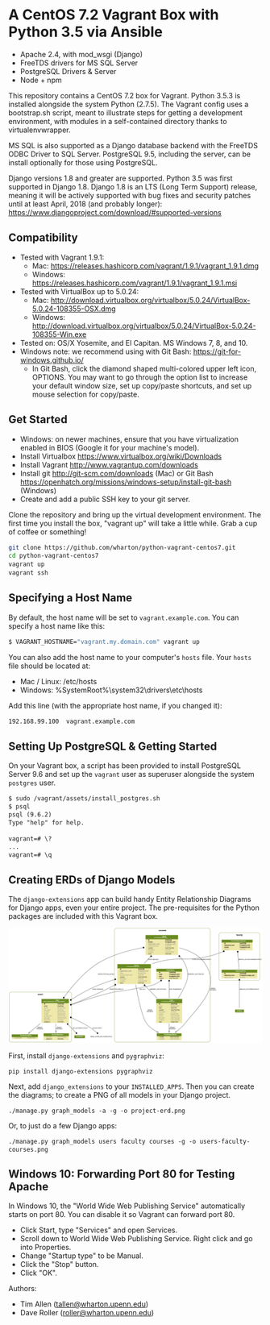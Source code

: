 # A CentOS 7.2 Vagrant Box with Python 3.5 via Ansible
* Apache 2.4, with mod_wsgi (Django)
* FreeTDS drivers for MS SQL Server
* PostgreSQL Drivers & Server
* Node + npm

This repository contains a CentOS 7.2 box for Vagrant. Python 3.5.3 is installed alongside the system Python (2.7.5). The Vagrant config uses a bootstrap.sh script, meant to illustrate steps for getting a development environment, with modules in a self-contained directory thanks to virtualenvwrapper.

MS SQL is also supported as a Django database backend with the FreeTDS ODBC Driver to SQL Server. PostgreSQL 9.5, including the server, can be install optionally for those using PostgreSQL.

Django versions 1.8 and greater are supported. Python 3.5 was first supported in Django 1.8. Django 1.8 is an LTS (Long Term Support) release, meaning it will be actively supported with bug fixes and security patches until at least April, 2018 (and probably longer): https://www.djangoproject.com/download/#supported-versions

## Compatibility

* Tested with Vagrant 1.9.1:
    * Mac: https://releases.hashicorp.com/vagrant/1.9.1/vagrant_1.9.1.dmg
    * Windows: https://releases.hashicorp.com/vagrant/1.9.1/vagrant_1.9.1.msi
* Tested with VirtualBox up to 5.0.24:
    * Mac: http://download.virtualbox.org/virtualbox/5.0.24/VirtualBox-5.0.24-108355-OSX.dmg
    * Windows: http://download.virtualbox.org/virtualbox/5.0.24/VirtualBox-5.0.24-108355-Win.exe
* Tested on: OS/X Yosemite, and El Capitan. MS Windows 7, 8, and 10.
* Windows note: we recommend using with Git Bash: https://git-for-windows.github.io/
    * In Git Bash, click the diamond shaped multi-colored upper left icon, OPTIONS. You may want to go through the option list to increase your default window size, set up copy/paste shortcuts, and set up mouse selection for copy/paste.

## Get Started

* Windows: on newer machines, ensure that you have virtualization enabled in BIOS (Google it for your machine's model).
* Install Virtualbox https://www.virtualbox.org/wiki/Downloads
* Install Vagrant http://www.vagrantup.com/downloads
* Install git http://git-scm.com/downloads (Mac) or Git Bash https://openhatch.org/missions/windows-setup/install-git-bash (Windows)
* Create and add a public SSH key to your git server.

Clone the repository and bring up the virtual development environment. The first time you install the box, "vagrant up" will take
a little while. Grab a cup of coffee or something!

``` bash
git clone https://github.com/wharton/python-vagrant-centos7.git
cd python-vagrant-centos7
vagrant up
vagrant ssh
```

## Specifying a Host Name

By default, the host name will be set to `vagrant.example.com`. You can specify a host name like this:

``` bash
$ VAGRANT_HOSTNAME="vagrant.my.domain.com" vagrant up
```

You can also add the host name to your computer's `hosts` file. Your `hosts` file should be located at:

* Mac / Linux: /etc/hosts
* Windows: %SystemRoot%\system32\drivers\etc\hosts

Add this line (with the appropriate host name, if you changed it):

``` bash
192.168.99.100  vagrant.example.com
```

## Setting Up PostgreSQL & Getting Started

On your Vagrant box, a script has been provided to install PostgreSQL Server 9.6 and set up
the `vagrant` user as superuser alongside the system `postgres` user.

```
$ sudo /vagrant/assets/install_postgres.sh
$ psql
psql (9.6.2)
Type "help" for help.

vagrant=# \?
...
vagrant=# \q
```

## Creating ERDs of Django Models

The `django-extensions` app can build handy Entity Relationship Diagrams for Django apps, even your entire project. The pre-requisites for the Python packages are included with this Vagrant box.

![An example ERD with three Django apps.](assets/users-faculty-courses.png)

First, install `django-extensions` and `pygraphviz`:

    pip install django-extensions pygraphviz

Next, add `django_extensions` to your `INSTALLED_APPS`. Then you can create the diagrams; to create a PNG of all models in your Django project.

    ./manage.py graph_models -a -g -o project-erd.png

Or, to just do a few Django apps:

    ./manage.py graph_models users faculty courses -g -o users-faculty-courses.png

## Windows 10: Forwarding Port 80 for Testing Apache

In Windows 10, the "World Wide Web Publishing Service" automatically starts on port 80. You can disable it so Vagrant can forward port 80.

* Click Start, type "Services" and open Services.
* Scroll down to World Wide Web Publishing Service. Right click and go into Properties.
* Change "Startup type" to be Manual.
* Click the "Stop" button.
* Click "OK".

Authors:

* Tim Allen (tallen@wharton.upenn.edu)
* Dave Roller (roller@wharton.upenn.edu)
